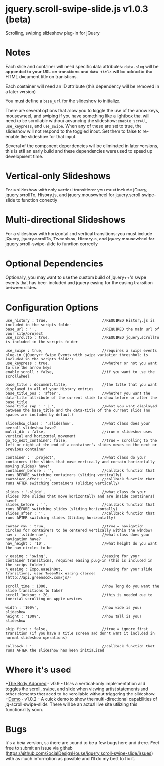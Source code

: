 jquery.scroll-swipe-slide.js v1.0.3 (beta)
===================================

Scrolling, swiping slideshow plug-in for jQuery


Notes
=====

Each slide and container will need specific data attributes:  `data-slug` will be appended to your URL on transitions and `data-title` will be added to the HTML document title on tranistions.

Each container will need an ID attribute (this dependency will be removed in a later version)

You must define a `base_url` for the slideshow to initialize.

There are several options that allow you to toggle the use of the arrow keys, mousewheel, and swiping if you have something like a lightbox that will need to be scrollable without advancing the slideshow:  `enable_scroll`, `use_keypress`, and `use_swipe`. When any of these are set to true, the slideshow will not respond to the toggled input. Set them to false to re-enable the slideshow for that input.

Several of the component dependencies will be eliminated in later versions, this is still an early build and these dependencies were used to speed up development time.


Vertical-only Slideshows
========================

For a slideshow with only vertical transitions:  you must include jQuery, jquery.scrollTo, History.js, and jquery.mousewheel for jquery.scroll-swipe-slide to function correctly


Multi-directional Slideshows
============================

For a slideshow with horizontal and vertical transitions:  you must include jQuery, jquery.scrollTo, TweenMax, History.js, and jquery.mousewheel for jquery.scroll-swipe-slide to function correctly


Optional Dependencies
=====================

Optionally, you may want to use the custom build of jquery++'s swipe events that has been included and jquery easing for the easing transition between slides.


Configuration Options
=====================

	use_history : true,							//REQUIRED History.js is included in the scripts folder
	base_url : '',								//REQUIRED the main url of your site/project
	use_scrollto : true,						//REQUIRED jquery.scrollTo is included in the scripts folder
	
	use_swipe : true,							//requires a swipe events plug-in (jQuery++ Swipe Events with swipe variation threshhold is included in the scripts folder)
	use_keypress : true,						//whether or not you want to use the arrow keys
	enable_scroll : false,						//if you want to use the scrollwheel
	
	base_title : document.title,				//the title that you want displayed in all of your History entries
	base_title_pos : 'after',					//whether you want the data-title attribute of the current slide to show before or after the base_title
	base_title_sep : ' | ',						//what you want displayed between the base_title and the data-title of the current slide (no spaces are included by default)
	
	slideshow_class : '.slideshow',				//what class does your overall slideshow have?
	multi_dir : false,							//true = slideshow uses vertical and horizontal movement
	go_to_next_container: false,				//true = scrolling to the left or right at the end of a container's slides moves to the next or previous container
	
	container : '.project',						//what class do your containers (the slides that move vertically and contain horizontally moving slides) have?
	container_before : '',						//callback function that runs BEFORE switching containers (sliding vertically)
	container_after : '',						//callback function that runs AFTER switching containers (sliding vertically)
	
	slides : '.slide',							//what class do your slides (the slides that move horizontally and are inside containers) have?
	slides_before : '',							//callback function that runs BEFORE switching slides (sliding horizontally)
	slides_after : '',							//callback function that runs AFTER switching slides (Sliding horizontally)
	
	center_nav : true,							//true = navigation circles for containers to be centered vertically within the window?
	nav : '.slide-nav',							//what class does your navigation have?
	nav_height : '10',							//what height do you want the nav circles to be
	
	v_easing : 'swing',							//easing for your container transitions, requires easing plug-in (this is included in the scrips folder)
	h_easing : Expo.easeInOut,					//easing for your slide transitions, uses TweenMax easing classes (http://api.greensock.com/js/)
	
	scroll_time : 1000,							//how long do you want the slide transitions to take?
	scroll_lockout : 20,						//this is needed due to inertial scrolling on Apple Devices
	
	width : '100%',								//how wide is your slideshow
	height : '100%',							//how tall is your slideshow
	
	skip_first : false,							//true = ignore first transition (if you have a title screen and don't want it included in normal slideshow operations)
	
	callback : ''								//callback function that runs AFTER the slideshow has been initialized


Where it's used
===============

+[The Body Adorned](http://exhibitions.snagmetalsmith.org/bodyadorned/) - v0.9 - Uses a vertical-only implementation and toggles the scroll, swipe, and slide when viewing artist statements and other elements that need to be scrollable without triggering the slideshow.
+[Demo](http://ericrallen.com/demo/scroll-swipe-slide/) - v1.0.2 - A quick demo to show the multi-directional capabilities of jq-scroll-swipe-slide. There will be an actual live site utilizing this functionality soon.

Bugs
====

It's a beta version, so there are bound to be a few bugs here and there. Feel free to submit an issue via github (https://github.com/SocialDesignHouse/jquery.scroll-swipe-slide/issues) with as much information as possible and I'll do my best to fix it.
